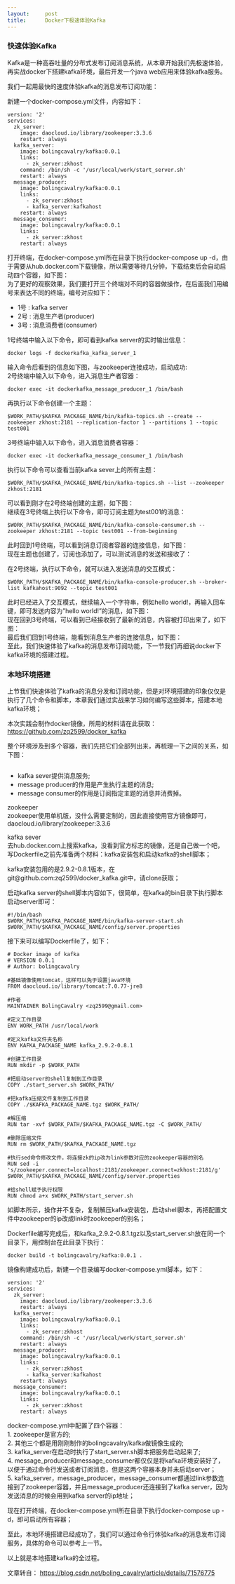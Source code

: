 ```yaml
---
layout:     post
title:      Docker下极速体验Kafka
---
```

<div id="article_content" class="article_content clearfix csdn-tracking-statistics" data-pid="blog" data-mod="popu_307" data-dsm="post">
								            <div id="content_views" class="markdown_views prism-atom-one-dark">
							<!-- flowchart 箭头图标 勿删 -->
							<svg xmlns="http://www.w3.org/2000/svg" style="display: none;"><path stroke-linecap="round" d="M5,0 0,2.5 5,5z" id="raphael-marker-block" style="-webkit-tap-highlight-color: rgba(0, 0, 0, 0);"></path></svg>
							<h3 id="快速体验kafka">快速体验Kafka</h3>

<p>Kafka是一种高吞吐量的分布式发布订阅消息系统，从本章开始我们先极速体验，再实战docker下搭建kafka环境，最后开发一个java web应用来体验kafka服务。</p>

<p>我们一起用最快的速度体验kafka的消息发布订阅功能：</p>

<p>新建一个docker-compose.yml文件，内容如下：</p>

<pre class="prettyprint"><code class=" hljs haml">version: '2'
services:
  zk_server: 
    image: daocloud.io/library/zookeeper:3.3.6
    restart: always
  kafka_server: 
    image: bolingcavalry/kafka:0.0.1
    links: 
      -<span class="ruby"> <span class="hljs-symbol">zk_server:</span>zkhost
</span>    command: /bin/sh -c '/usr/local/work/start_server.sh'
    restart: always
  message_producer: 
    image: bolingcavalry/kafka:0.0.1
    links: 
      -<span class="ruby"> <span class="hljs-symbol">zk_server:</span>zkhost
</span>      -<span class="ruby"> <span class="hljs-symbol">kafka_server:</span>kafkahost
</span>    restart: always
  message_consumer: 
    image: bolingcavalry/kafka:0.0.1
    links: 
      -<span class="ruby"> <span class="hljs-symbol">zk_server:</span>zkhost
</span>    restart: always</code></pre>

<p>打开终端，在docker-compose.yml所在目录下执行docker-compose up -d，由于需要从hub.docker.com下载镜像，所以需要等待几分钟，下载结束后会自动启动四个容器，如下图： <br>
<img src="https://img-blog.csdn.net/20170510235610115?watermark/2/text/aHR0cDovL2Jsb2cuY3Nkbi5uZXQvYm9saW5nX2NhdmFscnk=/font/5a6L5L2T/fontsize/400/fill/I0JBQkFCMA==/dissolve/70/gravity/SouthEast" alt="" title=""> <br>
为了更好的观察效果，我们要打开三个终端对不同的容器做操作，在后面我们用编号来表达不同的终端，编号对应如下：</p>

<ul>
<li>1号 : kafka server  </li>
<li>2号 : 消息生产者(producer)  </li>
<li>3号 : 消息消费者(consumer)</li>
</ul>

<p>1号终端中输入以下命令，即可看到kafka server的实时输出信息：</p>

<pre class="prettyprint"><code class=" hljs bash">docker logs <span class="hljs-operator">-f</span> dockerkafka_kafka_server_1</code></pre>

<p>输入命令后看到的信息如下图，与zookeeper连接成功，启动成功: <br>
<img src="https://img-blog.csdn.net/20170511000234483?watermark/2/text/aHR0cDovL2Jsb2cuY3Nkbi5uZXQvYm9saW5nX2NhdmFscnk=/font/5a6L5L2T/fontsize/400/fill/I0JBQkFCMA==/dissolve/70/gravity/SouthEast" alt="" title=""> <br>
2号终端中输入以下命令，进入消息生产者容器：</p>

<pre class="prettyprint"><code class=" hljs bash">docker <span class="hljs-keyword">exec</span> -it dockerkafka_message_producer_1 /bin/bash</code></pre>

<p>再执行以下命令创建一个主题：</p>



<pre class="prettyprint"><code class=" hljs brainfuck"><span class="hljs-comment">$WORK_PATH/$KAFKA_PACKAGE_NAME/bin/kafka</span><span class="hljs-literal">-</span><span class="hljs-comment">topics</span><span class="hljs-string">.</span><span class="hljs-comment">sh</span> <span class="hljs-literal">-</span><span class="hljs-literal">-</span><span class="hljs-comment">create</span> <span class="hljs-literal">-</span><span class="hljs-literal">-</span><span class="hljs-comment">zookeeper</span> <span class="hljs-comment">zkhost:2181</span> <span class="hljs-literal">-</span><span class="hljs-literal">-</span><span class="hljs-comment">replication</span><span class="hljs-literal">-</span><span class="hljs-comment">factor</span> <span class="hljs-comment">1</span> <span class="hljs-literal">-</span><span class="hljs-literal">-</span><span class="hljs-comment">partitions</span> <span class="hljs-comment">1</span> <span class="hljs-literal">-</span><span class="hljs-literal">-</span><span class="hljs-comment">topic</span> <span class="hljs-comment">test001</span></code></pre>

<p>3号终端中输入以下命令，进入消息消费者容器：</p>



<pre class="prettyprint"><code class=" hljs bash">docker <span class="hljs-keyword">exec</span> -it dockerkafka_message_consumer_1 /bin/bash</code></pre>

<p>执行以下命令可以查看当前kafka sever上的所有主题：</p>



<pre class="prettyprint"><code class=" hljs lasso"><span class="hljs-variable">$WORK_PATH</span><span class="hljs-subst">/</span><span class="hljs-variable">$KAFKA_PACKAGE_NAME</span>/bin/kafka<span class="hljs-attribute">-topics</span><span class="hljs-built_in">.</span>sh <span class="hljs-subst">--</span><span class="hljs-built_in">list</span> <span class="hljs-subst">--</span>zookeeper zkhost:<span class="hljs-number">2181</span></code></pre>

<p>可以看到刚才在2号终端创建的主题，如下图： <br>
<img src="https://img-blog.csdn.net/20170511001957882?watermark/2/text/aHR0cDovL2Jsb2cuY3Nkbi5uZXQvYm9saW5nX2NhdmFscnk=/font/5a6L5L2T/fontsize/400/fill/I0JBQkFCMA==/dissolve/70/gravity/SouthEast" alt="" title=""> <br>
继续在3号终端上执行以下命令，即可订阅主题为test001的消息：</p>

<pre class="prettyprint"><code class=" hljs lasso"><span class="hljs-variable">$WORK_PATH</span><span class="hljs-subst">/</span><span class="hljs-variable">$KAFKA_PACKAGE_NAME</span>/bin/kafka<span class="hljs-attribute">-console</span><span class="hljs-attribute">-consumer</span><span class="hljs-built_in">.</span>sh <span class="hljs-subst">--</span>zookeeper zkhost:<span class="hljs-number">2181</span> <span class="hljs-subst">--</span>topic test001 <span class="hljs-subst">--</span>from<span class="hljs-attribute">-beginning</span></code></pre>

<p>此时回到1号终端，可以看到消息订阅者容器的连接信息，如下图： <br>
<img src="https://img-blog.csdn.net/20170511002401953?watermark/2/text/aHR0cDovL2Jsb2cuY3Nkbi5uZXQvYm9saW5nX2NhdmFscnk=/font/5a6L5L2T/fontsize/400/fill/I0JBQkFCMA==/dissolve/70/gravity/SouthEast" alt="" title=""> <br>
现在主题也创建了，订阅也添加了，可以测试消息的发送和接收了：</p>

<p>在2号终端，执行以下命令，就可以进入发送消息的交互模式：</p>

<pre class="prettyprint"><code class=" hljs lasso"><span class="hljs-variable">$WORK_PATH</span><span class="hljs-subst">/</span><span class="hljs-variable">$KAFKA_PACKAGE_NAME</span>/bin/kafka<span class="hljs-attribute">-console</span><span class="hljs-attribute">-producer</span><span class="hljs-built_in">.</span>sh <span class="hljs-subst">--</span>broker<span class="hljs-attribute">-list</span> kafkahost:<span class="hljs-number">9092</span> <span class="hljs-subst">--</span>topic test001</code></pre>

<p>此时已经进入了交互模式，继续输入一个字符串，例如hello world!，再输入回车键，即可发送内容为”hello world!”的消息，如下图： <br>
<img src="https://img-blog.csdn.net/20170511003028474?watermark/2/text/aHR0cDovL2Jsb2cuY3Nkbi5uZXQvYm9saW5nX2NhdmFscnk=/font/5a6L5L2T/fontsize/400/fill/I0JBQkFCMA==/dissolve/70/gravity/SouthEast" alt="" title=""> <br>
现在回到3号终端，可以看到已经接收到了最新的消息，内容被打印出来了，如下图： <br>
<img src="https://img-blog.csdn.net/20170511003129241?watermark/2/text/aHR0cDovL2Jsb2cuY3Nkbi5uZXQvYm9saW5nX2NhdmFscnk=/font/5a6L5L2T/fontsize/400/fill/I0JBQkFCMA==/dissolve/70/gravity/SouthEast" alt="" title=""> <br>
最后我们回到1号终端，能看到消息生产者的连接信息，如下图： <br>
<img src="https://img-blog.csdn.net/20170511003530364?watermark/2/text/aHR0cDovL2Jsb2cuY3Nkbi5uZXQvYm9saW5nX2NhdmFscnk=/font/5a6L5L2T/fontsize/400/fill/I0JBQkFCMA==/dissolve/70/gravity/SouthEast" alt="" title=""> <br>
至此，我们快速体验了kafka的消息发布订阅功能，下一节我们再细说docker下kafka环境的搭建过程。</p>

<h3 id="本地环境搭建">本地环境搭建</h3>

<p>上节我们快速体验了kafka的消息分发和订阅功能，但是对环境搭建的印象仅仅是执行了几个命令和脚本，本章我们通过实战来学习如何编写这些脚本，搭建本地kafka环境；</p>

<p>本次实践会制作docker镜像，所用的材料请在此获取：<a href="https://github.com/zq2599/docker_kafka" rel="nofollow">https://github.com/zq2599/docker_kafka</a></p>

<p>整个环境涉及到多个容器，我们先把它们全部列出来，再梳理一下之间的关系，如下图：</p>

<p><img src="https://img-blog.csdn.net/20170510203141928?watermark/2/text/aHR0cDovL2Jsb2cuY3Nkbi5uZXQvYm9saW5nX2NhdmFscnk=/font/5a6L5L2T/fontsize/400/fill/I0JBQkFCMA==/dissolve/70/gravity/SouthEast" alt="" title=""></p>

<ul>
<li>kafka sever提供消息服务;  </li>
<li>message producer的作用是产生执行主题的消息;  </li>
<li>message consumer的作用是订阅指定主题的消息并消费掉。</li>
</ul>

<p>zookeeper <br>
zookeeper使用单机版，没什么需要定制的，因此直接使用官方镜像即可，daocloud.io/library/zookeeper:3.3.6</p>

<p>kafka sever <br>
去hub.docker.com上搜索kafka，没看到官方标志的镜像，还是自己做一个吧，写Dockerfile之前先准备两个材料：kafka安装包和启动kafka的shell脚本；</p>

<p>kafka安装包用的是2.9.2-0.8.1版本，在  <br>
git@github.com:zq2599/docker_kafka.git中，请clone获取；</p>

<p>启动kafka server的shell脚本内容如下，很简单，在kafka的bin目录下执行脚本启动server即可：</p>

<pre class="prettyprint"><code class=" hljs bash"><span class="hljs-shebang">#!/bin/bash</span>
<span class="hljs-variable">$WORK_PATH</span>/<span class="hljs-variable">$KAFKA_PACKAGE_NAME</span>/bin/kafka-server-start.sh <span class="hljs-variable">$WORK_PATH</span>/<span class="hljs-variable">$KAFKA_PACKAGE_NAME</span>/config/server.properties</code></pre>

<p>接下来可以编写Dockerfile了，如下：</p>



<pre class="prettyprint"><code class=" hljs perl"><span class="hljs-comment"># Docker image of kafka</span>
<span class="hljs-comment"># VERSION 0.0.1</span>
<span class="hljs-comment"># Author: bolingcavalry</span>

<span class="hljs-comment">#基础镜像使用tomcat，这样可以免于设置java环境</span>
FROM daocloud.io/library/tomcat:<span class="hljs-number">7.0</span>.<span class="hljs-number">77</span>-jre8

<span class="hljs-comment">#作者</span>
MAINTAINER BolingCavalry &lt;zq2599<span class="hljs-variable">@gmail</span>.com&gt;

<span class="hljs-comment">#定义工作目录</span>
ENV WORK_PATH /usr/<span class="hljs-keyword">local</span>/work

<span class="hljs-comment">#定义kafka文件夹名称</span>
ENV KAFKA_PACKAGE_NAME kafka_2.<span class="hljs-number">9.2</span>-<span class="hljs-number">0</span>.<span class="hljs-number">8.1</span>

<span class="hljs-comment">#创建工作目录</span>
RUN <span class="hljs-keyword">mkdir</span> -p <span class="hljs-variable">$WORK_PATH</span>

<span class="hljs-comment">#把启动server的shell复制到工作目录</span>
COPY ./start_server.sh <span class="hljs-variable">$WORK_PATH</span>/

<span class="hljs-comment">#把kafka压缩文件复制到工作目录</span>
COPY ./<span class="hljs-variable">$KAFKA_PACKAGE_NAME</span>.tgz <span class="hljs-variable">$WORK_PATH</span>/

<span class="hljs-comment">#解压缩</span>
RUN tar -xvf <span class="hljs-variable">$WORK_PATH</span>/<span class="hljs-variable">$KAFKA_PACKAGE_NAME</span>.tgz -C <span class="hljs-variable">$WORK_PATH</span>/

<span class="hljs-comment">#删除压缩文件</span>
RUN rm <span class="hljs-variable">$WORK_PATH</span>/<span class="hljs-variable">$KAFKA_PACKAGE_NAME</span>.tgz

<span class="hljs-comment">#执行sed命令修改文件，将连接zk的ip改为link参数对应的zookeeper容器的别名</span>
RUN sed -i <span class="hljs-string">'s/zookeeper.connect=localhost:2181/zookeeper.connect=zkhost:2181/g'</span> <span class="hljs-variable">$WORK_PATH</span>/<span class="hljs-variable">$KAFKA_PACKAGE_NAME</span>/config/server.properties

<span class="hljs-comment">#给shell赋予执行权限</span>
RUN <span class="hljs-keyword">chmod</span> a+<span class="hljs-keyword">x</span> <span class="hljs-variable">$WORK_PATH</span>/start_server.sh</code></pre>

<p>如脚本所示，操作并不复杂，复制解压kafka安装包，启动shell脚本，再把配置文件中zookeeper的ip改成link时zookeeper的别名；</p>

<p>Dockerfile编写完成后，和kafka_2.9.2-0.8.1.tgz以及start_server.sh放在同一个目录下，用控制台在此目录下执行：</p>



<pre class="prettyprint"><code class=" hljs lasso">docker build <span class="hljs-attribute">-t</span> bolingcavalry/kafka:<span class="hljs-number">0.0</span><span class="hljs-number">.1</span> <span class="hljs-built_in">.</span></code></pre>

<p>镜像构建成功后，新建一个目录编写docker-compose.yml脚本，如下：</p>



<pre class="prettyprint"><code class=" hljs haml">version: '2'
services:
  zk_server: 
    image: daocloud.io/library/zookeeper:3.3.6
    restart: always
  kafka_server: 
    image: bolingcavalry/kafka:0.0.1
    links: 
      -<span class="ruby"> <span class="hljs-symbol">zk_server:</span>zkhost
</span>    command: /bin/sh -c '/usr/local/work/start_server.sh'
    restart: always
  message_producer: 
    image: bolingcavalry/kafka:0.0.1
    links: 
      -<span class="ruby"> <span class="hljs-symbol">zk_server:</span>zkhost
</span>      -<span class="ruby"> <span class="hljs-symbol">kafka_server:</span>kafkahost
</span>    restart: always
  message_consumer: 
    image: bolingcavalry/kafka:0.0.1
    links: 
      -<span class="ruby"> <span class="hljs-symbol">zk_server:</span>zkhost
</span>    restart: always</code></pre>

<p>docker-compose.yml中配置了四个容器：  <br>
1. zookeeper是官方的;  <br>
2. 其他三个都是用刚刚制作的bolingcavalry/kafka做镜像生成的;  <br>
3. kafka_server在启动时执行了start_server.sh脚本把服务启动起来了;  <br>
4. message_producer和message_consumer都仅仅是将kafka环境安装好了，以便于通过命令行发送或者订阅消息，但是这两个容器本身并未启动server；  <br>
5. kafka_server，message_producer，message_consumer都通过link参数连接到了zookeeper容器，并且message_producer还连接到了kafka server，因为发送消息的时候会用到kafka server的ip地址；</p>

<p>现在打开终端，在docker-compose.yml所在目录下执行docker-compose up -d，即可启动所有容器；</p>

<p>至此，本地环境搭建已经成功了，我们可以通过命令行体验kafka的消息发布订阅服务，具体的命令可以参考上一节。</p>

<p>以上就是本地搭建kafka的全过程。</p>

<p>文章转自：   <a href="https://blog.csdn.net/boling_cavalry/article/details/71576775" rel="nofollow">https://blog.csdn.net/boling_cavalry/article/details/71576775</a></p>            </div>
						<link href="https://csdnimg.cn/release/phoenix/mdeditor/markdown_views-9e5741c4b9.css" rel="stylesheet">
                </div>